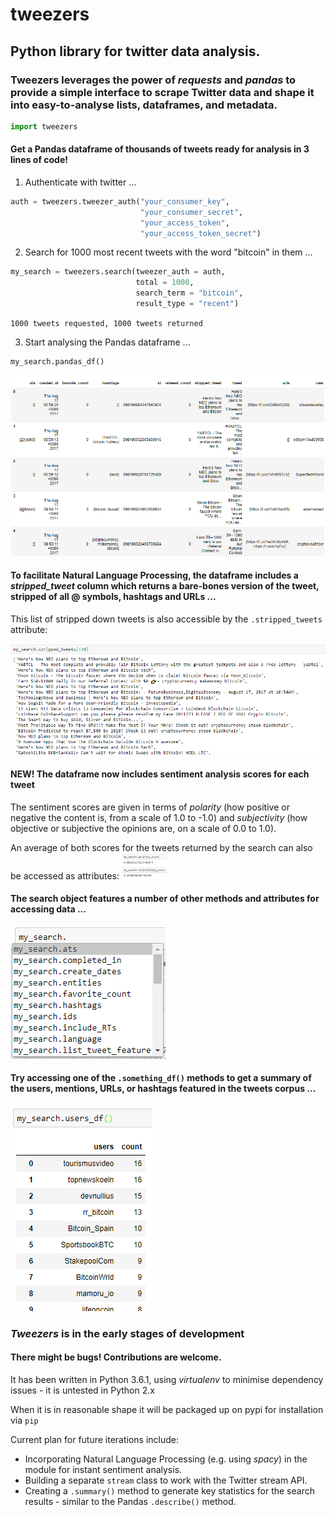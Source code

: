 # tweezers
## Python library for twitter data analysis.
### Tweezers leverages the power of <i>requests</i> and <i>pandas</i> to provide a simple interface to scrape Twitter data and shape it into easy-to-analyse lists, dataframes, and metadata.
```python
import tweezers
```
#### Get a Pandas dataframe of thousands of tweets ready for analysis in 3 lines of code!

1) Authenticate with twitter ...
```python
auth = tweezers.tweezer_auth("your_consumer_key", 
                             "your_consumer_secret",
                             "your_access_token",
                             "your_access_token_secret")
```
2) Search for 1000 most recent tweets with the word "bitcoin" in them ...
```python
my_search = tweezers.search(tweezer_auth = auth,
                            total = 1000,
                            search_term = "bitcoin",
                            result_type = "recent")
```
<code>1000 tweets requested, 1000 tweets returned</code>

3) Start analysing the Pandas dataframe ...
```python
my_search.pandas_df()
```

<img src = "./images/full_df_example.PNG">

#### To facilitate Natural Language Processing, the dataframe includes a <i>stripped_tweet</i> column which returns a bare-bones version of the tweet, stripped of all @ symbols, hashtags and URLs ...
This list of stripped down tweets is also accessible by the <code>.stripped_tweets</code> attribute:

<img src = "./images/stripped_tweets_method.PNG">

#### NEW! The dataframe now includes sentiment analysis scores for each tweet
The sentiment scores are given in terms of <i>polarity</i> (how positive or negative the content is, from a scale of 1.0 to -1.0) and <i>subjectivity</i> (how objective or subjective the opinions are, on a scale of 0.0 to 1.0).

An average of both scores for the tweets returned by the search can also be accessed as attributes:
<img src = "./images/sentiment_scores.PNG" height="42">

#### The search object features a number of other methods and attributes for accessing data ...

<img src = "./images/search.methods.PNG">

#### Try accessing one of the <code>.something_df()</code> methods to get a summary of the users, mentions, URLs, or hashtags featured in the tweets corpus ...

<img src = "./images/users_df_method.PNG">

### <i>Tweezers</i> is in the early stages of development
#### There might be bugs! Contributions are welcome.
It has been written in Python 3.6.1, using <i>virtualenv</i> to minimise dependency issues - it is untested in Python 2.x

When it is in reasonable shape it will be packaged up on pypi for installation via <code>pip</code>

Current plan for future iterations include:
* Incorporating Natural Language Processing (e.g. using <i>spacy</i>) in the module for instant sentiment analysis.
* Building a separate <code>stream</code> class to work with the Twitter stream API.
* Creating a <code>.summary()</code> method to generate key statistics for the search results - similar to the Pandas <code>.describe()</code> method.
